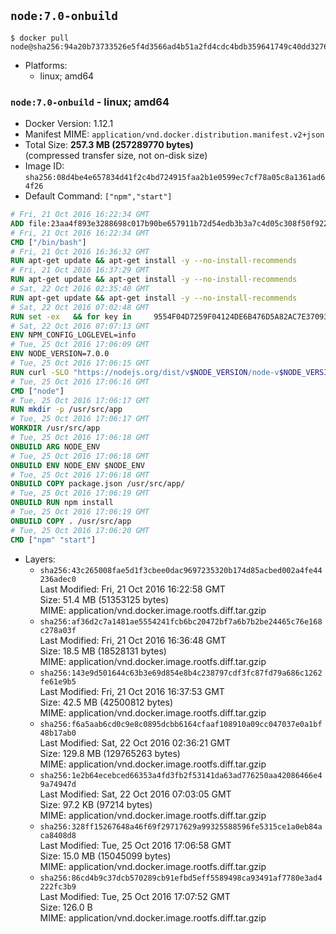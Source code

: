 ## `node:7.0-onbuild`

```console
$ docker pull node@sha256:94a20b73733526e5f4d3566ad4b51a2fd4cdc4bdb359641749c40dd3276fb8ec
```

-	Platforms:
	-	linux; amd64

### `node:7.0-onbuild` - linux; amd64

-	Docker Version: 1.12.1
-	Manifest MIME: `application/vnd.docker.distribution.manifest.v2+json`
-	Total Size: **257.3 MB (257289770 bytes)**  
	(compressed transfer size, not on-disk size)
-	Image ID: `sha256:08d4be4e657834d41f2c4bd724915faa2b1e0599ec7cf78a05c8a1361ad64f26`
-	Default Command: `["npm","start"]`

```dockerfile
# Fri, 21 Oct 2016 16:22:34 GMT
ADD file:23aa4f893e3288698c017b90be657911b72d54edb3b3a7c4d05c308f50f9228f in / 
# Fri, 21 Oct 2016 16:22:34 GMT
CMD ["/bin/bash"]
# Fri, 21 Oct 2016 16:36:32 GMT
RUN apt-get update && apt-get install -y --no-install-recommends 		ca-certificates 		curl 		wget 	&& rm -rf /var/lib/apt/lists/*
# Fri, 21 Oct 2016 16:37:29 GMT
RUN apt-get update && apt-get install -y --no-install-recommends 		bzr 		git 		mercurial 		openssh-client 		subversion 				procps 	&& rm -rf /var/lib/apt/lists/*
# Sat, 22 Oct 2016 02:35:40 GMT
RUN apt-get update && apt-get install -y --no-install-recommends 		autoconf 		automake 		bzip2 		file 		g++ 		gcc 		imagemagick 		libbz2-dev 		libc6-dev 		libcurl4-openssl-dev 		libdb-dev 		libevent-dev 		libffi-dev 		libgeoip-dev 		libglib2.0-dev 		libjpeg-dev 		libkrb5-dev 		liblzma-dev 		libmagickcore-dev 		libmagickwand-dev 		libmysqlclient-dev 		libncurses-dev 		libpng-dev 		libpq-dev 		libreadline-dev 		libsqlite3-dev 		libssl-dev 		libtool 		libwebp-dev 		libxml2-dev 		libxslt-dev 		libyaml-dev 		make 		patch 		xz-utils 		zlib1g-dev 	&& rm -rf /var/lib/apt/lists/*
# Sat, 22 Oct 2016 07:02:48 GMT
RUN set -ex   && for key in     9554F04D7259F04124DE6B476D5A82AC7E37093B     94AE36675C464D64BAFA68DD7434390BDBE9B9C5     0034A06D9D9B0064CE8ADF6BF1747F4AD2306D93     FD3A5288F042B6850C66B31F09FE44734EB7990E     71DCFD284A79C3B38668286BC97EC7A07EDE3FC1     DD8F2338BAE7501E3DD5AC78C273792F7D83545D     B9AE9905FFD7803F25714661B63B535A4C206CA9     C4F0DFFF4E8C1A8236409D08E73BC641CC11F4C8   ; do     gpg --keyserver ha.pool.sks-keyservers.net --recv-keys "$key";   done
# Sat, 22 Oct 2016 07:07:13 GMT
ENV NPM_CONFIG_LOGLEVEL=info
# Tue, 25 Oct 2016 17:06:09 GMT
ENV NODE_VERSION=7.0.0
# Tue, 25 Oct 2016 17:06:15 GMT
RUN curl -SLO "https://nodejs.org/dist/v$NODE_VERSION/node-v$NODE_VERSION-linux-x64.tar.xz"   && curl -SLO "https://nodejs.org/dist/v$NODE_VERSION/SHASUMS256.txt.asc"   && gpg --batch --decrypt --output SHASUMS256.txt SHASUMS256.txt.asc   && grep " node-v$NODE_VERSION-linux-x64.tar.xz\$" SHASUMS256.txt | sha256sum -c -   && tar -xJf "node-v$NODE_VERSION-linux-x64.tar.xz" -C /usr/local --strip-components=1   && rm "node-v$NODE_VERSION-linux-x64.tar.xz" SHASUMS256.txt.asc SHASUMS256.txt   && ln -s /usr/local/bin/node /usr/local/bin/nodejs
# Tue, 25 Oct 2016 17:06:16 GMT
CMD ["node"]
# Tue, 25 Oct 2016 17:06:17 GMT
RUN mkdir -p /usr/src/app
# Tue, 25 Oct 2016 17:06:17 GMT
WORKDIR /usr/src/app
# Tue, 25 Oct 2016 17:06:18 GMT
ONBUILD ARG NODE_ENV
# Tue, 25 Oct 2016 17:06:18 GMT
ONBUILD ENV NODE_ENV $NODE_ENV
# Tue, 25 Oct 2016 17:06:18 GMT
ONBUILD COPY package.json /usr/src/app/
# Tue, 25 Oct 2016 17:06:19 GMT
ONBUILD RUN npm install
# Tue, 25 Oct 2016 17:06:19 GMT
ONBUILD COPY . /usr/src/app
# Tue, 25 Oct 2016 17:06:20 GMT
CMD ["npm" "start"]
```

-	Layers:
	-	`sha256:43c265008fae5d1f3cbee0dac9697235320b174d85acbed002a4fe44236adec0`  
		Last Modified: Fri, 21 Oct 2016 16:22:58 GMT  
		Size: 51.4 MB (51353125 bytes)  
		MIME: application/vnd.docker.image.rootfs.diff.tar.gzip
	-	`sha256:af36d2c7a1481ae5554241fcb6bc20472bf7a6b7b2be24465c76e168c278a03f`  
		Last Modified: Fri, 21 Oct 2016 16:36:48 GMT  
		Size: 18.5 MB (18528131 bytes)  
		MIME: application/vnd.docker.image.rootfs.diff.tar.gzip
	-	`sha256:143e9d501644c63b3e69d854e8b4c238797cdf3fc87fd79a686c1262fe61e9b5`  
		Last Modified: Fri, 21 Oct 2016 16:37:53 GMT  
		Size: 42.5 MB (42500812 bytes)  
		MIME: application/vnd.docker.image.rootfs.diff.tar.gzip
	-	`sha256:f6a5aab6cd0c9e8c0895dcbb6164cfaaf108910a09cc047037e0a1bf48b17ab0`  
		Last Modified: Sat, 22 Oct 2016 02:36:21 GMT  
		Size: 129.8 MB (129765263 bytes)  
		MIME: application/vnd.docker.image.rootfs.diff.tar.gzip
	-	`sha256:1e2b64ecebced66353a4fd3fb2f53141da63ad776250aa42086466e49a74947d`  
		Last Modified: Sat, 22 Oct 2016 07:03:05 GMT  
		Size: 97.2 KB (97214 bytes)  
		MIME: application/vnd.docker.image.rootfs.diff.tar.gzip
	-	`sha256:328ff15267648a46f69f29717629a99325588596fe5315ce1a0eb84aca8408d8`  
		Last Modified: Tue, 25 Oct 2016 17:06:58 GMT  
		Size: 15.0 MB (15045099 bytes)  
		MIME: application/vnd.docker.image.rootfs.diff.tar.gzip
	-	`sha256:86cd4b9c37dcb570289cb91efbd5eff5589498ca93491af7780e3ad4222fc3b9`  
		Last Modified: Tue, 25 Oct 2016 17:07:52 GMT  
		Size: 126.0 B  
		MIME: application/vnd.docker.image.rootfs.diff.tar.gzip
